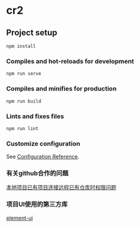 # cr2

## Project setup
```
npm install
```

### Compiles and hot-reloads for development
```
npm run serve
```

### Compiles and minifies for production
```
npm run build
```

### Lints and fixes files
```
npm run lint
```

### Customize configuration
See [Configuration Reference](https://cli.vuejs.org/config/).

### 有关github合作的问题

[本地项目已有项目连接远程已有仓库时权限问题](https://blog.csdn.net/weixin_44394753/article/details/91410463)

### 项目UI使用的第三方库

[element-ui](https://element.eleme.cn/#/zh-CN/component/installation)

